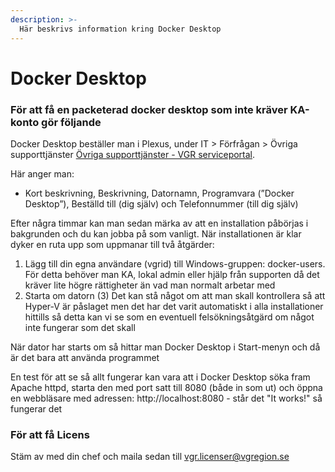 ```yaml
---
description: >-
  Här beskrivs information kring Docker Desktop
---
```


# Docker Desktop

### För att få en packeterad docker desktop som inte kräver KA-konto gör följande 

Docker Desktop beställer man i Plexus, under IT > Förfrågan > Övriga supporttjänster [Övriga supporttjänster - VGR serviceportal](https://plexus-prod.vgregion.se/sp?id=sc_cat_item&sys_id=3337d9e0db569b84934af3d31d9619e9). 

Här anger man:
* Kort beskrivning, Beskrivning, Datornamn, Programvara (”Docker Desktop”), Beställd till (dig själv) och Telefonnummer (till dig själv)

Efter några timmar kan man sedan märka av att en installation påbörjas i bakgrunden och du kan jobba på som vanligt. När installationen är klar dyker en ruta upp som uppmanar till två åtgärder:
1. Lägg till din egna användare (vgrid) till Windows-gruppen: docker-users. För detta behöver man KA, lokal admin eller hjälp från supporten då det kräver lite högre rättigheter än vad man normalt arbetar med
2. Starta om datorn
(3) Det kan stå något om att man skall kontrollera så att Hyper-V är påslaget men det har det varit automatiskt i alla installationer hittills så detta kan vi se som en eventuell felsökningsåtgärd om något inte fungerar som det skall

När dator har starts om så hittar man Docker Desktop i Start-menyn och då är det bara att använda programmet

En test för att se så allt fungerar kan vara att i Docker Desktop söka fram Apache httpd, starta den med port satt till 8080 (både in som ut) och öppna en webbläsare med adressen: http://localhost:8080 - står det "It works!" så fungerar det

### För att få Licens
Stäm av med din chef och maila sedan till vgr.licenser@vgregion.se   
